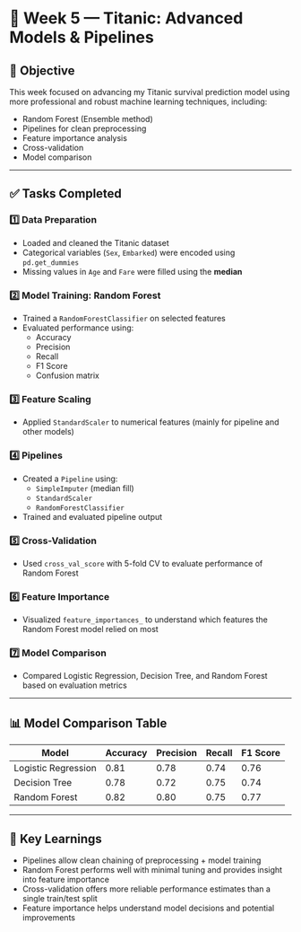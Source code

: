 # 📘 Week 5 — Titanic: Advanced Models & Pipelines

## 🎯 Objective

This week focused on advancing my Titanic survival prediction model using more professional and robust machine learning techniques, including:
- Random Forest (Ensemble method)
- Pipelines for clean preprocessing
- Feature importance analysis
- Cross-validation
- Model comparison

---

## ✅ Tasks Completed

### 1️⃣ Data Preparation
- Loaded and cleaned the Titanic dataset
- Categorical variables (`Sex`, `Embarked`) were encoded using `pd.get_dummies`
- Missing values in `Age` and `Fare` were filled using the **median**

### 2️⃣ Model Training: Random Forest
- Trained a `RandomForestClassifier` on selected features
- Evaluated performance using:
  - Accuracy
  - Precision
  - Recall
  - F1 Score
  - Confusion matrix

### 3️⃣ Feature Scaling
- Applied `StandardScaler` to numerical features (mainly for pipeline and other models)

### 4️⃣ Pipelines
- Created a `Pipeline` using:
  - `SimpleImputer` (median fill)
  - `StandardScaler`
  - `RandomForestClassifier`
- Trained and evaluated pipeline output

### 5️⃣ Cross-Validation
- Used `cross_val_score` with 5-fold CV to evaluate performance of Random Forest

### 6️⃣ Feature Importance
- Visualized `feature_importances_` to understand which features the Random Forest model relied on most

### 7️⃣ Model Comparison
- Compared Logistic Regression, Decision Tree, and Random Forest based on evaluation metrics

---

## 📊 Model Comparison Table

| Model               | Accuracy | Precision | Recall | F1 Score |
|--------------------|----------|-----------|--------|----------|
| Logistic Regression| 0.81  | 0.78   | 0.74 | 0.76  |
| Decision Tree      | 0.78   | 0.72    | 0.75 | 0.74   |
| Random Forest      | 0.82   | 0.80    | 0.75 | 0.77   |


---

## 🔑 Key Learnings

- Pipelines allow clean chaining of preprocessing + model training
- Random Forest performs well with minimal tuning and provides insight into feature importance
- Cross-validation offers more reliable performance estimates than a single train/test split
- Feature importance helps understand model decisions and potential improvements
